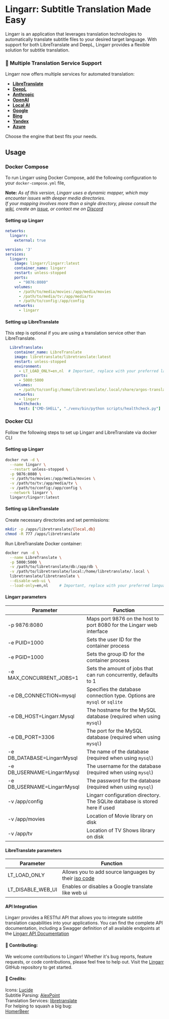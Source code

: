 ﻿# Lingarr: Subtitle Translation Made Easy

Lingarr is an application that leverages translation technologies to automatically translate subtitle files to your desired target language. 
With support for both LibreTranslate and DeepL, Lingarr provides a flexible solution for subtitle translation.

### 🌟 Multiple Translation Service Support
Lingarr now offers multiple services for automated translation:

- **[LibreTranslate](https://libretranslate.com)** 
- **[DeepL](https://www.deepl.com/)**
- **[Anthropic](https://www.anthropic.com/)**
- **[OpenAI](https://openai.com/)**
- **[Local AI](https://localai.io/)** 
- **[Google](https://translate.google.com/)** 
- **[Bing](https://www.bing.com/translator)**
- **[Yandex](https://translate.yandex.com/)**
- **[Azure](https://www.microsoft.com/en-us/translator/business/translator-api/)**

Choose the engine that best fits your needs.

## Usage

### Docker Compose
To run Lingarr using Docker Compose, add the following configuration to your `docker-compose.yml` file,

**Note:** _As of this version, Lingarr uses a dynamic mapper, which may encounter issues with deeper media directories.   
If your mapping involves more than a single directory, please consult the [wiki](https://github.com/lingarr-translate/lingarr/wiki), create an [issue](https://github.com/lingarr-translate/lingarr/issues), or contact me on [Discord](https://discord.gg/MR8epCKt)_

#### Setting up Lingarr
```yaml
networks:
  lingarr:
    external: true

version: '3'
services:
  lingarr:
    image: lingarr/lingarr:latest
    container_name: lingarr
    restart: unless-stopped
    ports:
      - "9876:8080"
    volumes:
      - /path/to/media/movies:/app/media/movies
      - /path/to/media/tv:/app/media/tv
      - /path/to/config:/app/config
    networks:
      - lingarr
```

#### Setting up LibreTranslate
This step is optional if you are using a translation service other than LibreTranslate.

```yaml
  LibreTranslate:
    container_name: LibreTranslate
    image: libretranslate/libretranslate:latest
    restart: unless-stopped
    environment:
      - LT_LOAD_ONLY=en,nl  # Important, replace with your preferred languages
    ports:
      - 5000:5000
    volumes:
      - /path/to/config:/home/libretranslate/.local/share/argos-translate
    networks:
      - lingarr
    healthcheck:
      test: ["CMD-SHELL", "./venv/bin/python scripts/healthcheck.py"]
```

### Docker CLI

Follow the following steps to set up Lingarr and LibreTranslate via docker CLI

#### Setting up Lingarr
```bash
docker run -d \
  --name lingarr \
  --restart unless-stopped \
  -p 9876:8080 \
  -v /path/to/movies:/app/media/movies \
  -v /path/to/tv:/app/media/tv \
  -v /path/to/config:/app/config \
  --network lingarr \
  lingarr/lingarr:latest
```

#### Setting up LibreTranslate

Create necessary directories and set permissions:
```bash
mkdir -p /apps/libretranslate/{local,db}
chmod -R 777 /apps/libretranslate
```
Run LibreTranslate Docker container:
```bash
docker run -d \
  --name LibreTranslate \
  -p 5000:5000 \
  -v /path/to/libretranslate/db:/app/db \
  -v /path/to/libretranslate/local:/home/libretranslate/.local \
  libretranslate/libretranslate \
  --disable-web-ui \
  --load-only=en,nl     # Important, replace with your preferred languages
```

#### Lingarr parameters
| Parameter                   | Function                                                                                      |
|-----------------------------|-----------------------------------------------------------------------------------------------|
| -p 9876:8080                | Maps port 9876 on the host to port 8080 for the Lingarr web interface                         |
| -e PUID=1000                | Sets the user ID for the container process                                                    |
| -e PGID=1000                | Sets the group ID for the container process                                                   |
| -e MAX_CONCURRENT_JOBS=1    | Sets the amount of jobs that can run concurrently, defaults to 1                              |
| -e DB_CONNECTION=mysql      | Specifies the database connection type. Options are `mysql` or `sqlite`                       |
| -e DB_HOST=Lingarr.Mysql    | The hostname for the MySQL database (required when using `mysql`)                             |
| -e DB_PORT=3306             | The port for the MySQL database (required when using `mysql`)                                 |
| -e DB_DATABASE=LingarrMysql | The name of the database (required when using `mysql`)                                        |
| -e DB_USERNAME=LingarrMysql | The username for the database (required when using `mysql`)                                   |
| -e DB_USERNAME=LingarrMysql | The password for the database (required when using `mysql`)                                   |
| -v /app/config              | Lingarr configuration directory. The SQLite database is stored here if used                   |
| -v /app/movies              | Location of Movie library on disk                                                             |
| -v /app/tv                  | Location of TV Shows library on disk                                                          |

#### LibreTranslate parameters
| Parameter                   | Function                                                                                      |
|-----------------------------|-----------------------------------------------------------------------------------------------|
| LT_LOAD_ONLY                | Allows you to add source languages by their [iso code](https://libretranslate.com/languages)  |
| LT_DISABLE_WEB_UI           | Enables or disables a Google translate like web ui                                            |

#### API Integration
Lingarr provides a RESTful API that allows you to integrate subtitle translation capabilities into your applications. You can find the complete API documentation, including a Swagger definition of all available endpoints at the 
[Lingarr API Documentation](https://lingarr.com/docs/api/)

#### 🤝 Contributing:
We welcome contributions to Lingarr! Whether it's bug reports, 
feature requests, or code contributions, please feel free to help out. Visit the [Lingarr](https://github.com/lingarr-translate/lingarr) GitHub repository to get started.

#### 🙏 Credits:
Icons: [Lucide](https://lucide.dev/icons)  
Subtitle Parsing: [AlexPoint](https://github.com/AlexPoint/SubtitlesParser)    
Translation Services: [libretranslate](https://libretranslate.com)  
For helping to squash a big bug:  
[HomerBeer](https://github.com/HomerBeer)  
